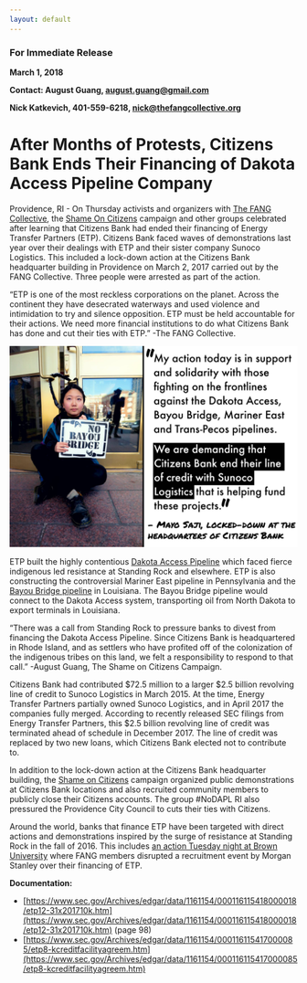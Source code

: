 ```yaml
---
layout: default
---
```


### For Immediate Release
**March 1, 2018**

**Contact: August Guang, august.guang@gmail.com**

**Nick Katkevich, 401-559-6218, nick@thefangcollective.org**

# After Months of Protests, Citizens Bank Ends Their Financing of Dakota Access Pipeline Company

Providence, RI - On Thursday activists and organizers with [The FANG Collective](http://thefangcollective.org/), the [Shame On Citizens](https://www.facebook.com/shameoncitizens/) campaign and other groups celebrated after learning that Citizens Bank had ended their financing of Energy Transfer Partners (ETP). Citizens Bank faced waves of demonstrations last year over their dealings with ETP and their sister company Sunoco Logistics. This included a lock-down action at the Citizens Bank headquarter building in Providence on March 2, 2017 carried out by the FANG Collective. Three people were arrested as part of the action. 

“ETP is one of the most reckless corporations on the planet. Across the continent they have desecrated waterways and used violence and intimidation to try and silence opposition. ETP must be held accountable for their actions. We need more financial institutions to do what Citizens Bank has done and cut their ties with ETP.” -The FANG Collective.

![Mayo Saji at the Citizens Bank lockdown action](/assets/img/mayo.jpg "Mayo Saji at the Citizens Bank lockdown action")

ETP built the highly contentious [Dakota Access Pipeline](http://www.defunddapl.org/) which faced fierce indigenous led resistance at Standing Rock and elsewhere. ETP is also constructing the controversial Mariner East pipeline in Pennsylvania and the [Bayou Bridge pipeline](http://nobbp.org/) in Louisiana. The Bayou Bridge pipeline would connect to the Dakota Access system, transporting oil from North Dakota to export terminals in Louisiana. 

“There was a call from Standing Rock to pressure banks to divest from financing the Dakota Access Pipeline. Since Citizens Bank is headquartered in Rhode Island, and as settlers who have profited off of the colonization of the indigenous tribes on this land, we felt a responsibility to respond to that call.” -August Guang, The Shame on Citizens Campaign. 

Citizens Bank had contributed $72.5 million to a larger $2.5 billion revolving line of credit to Sunoco Logistics in March 2015. At the time, Energy Transfer Partners partially owned Sunoco Logistics, and in April 2017 the companies fully merged. According to recently released SEC filings from Energy Transfer Partners, this $2.5 billion revolving line of credit was terminated ahead of schedule in December 2017. The line of credit was replaced by two new loans, which Citizens Bank elected not to contribute to. 

In addition to the lock-down action at the Citizens Bank headquarter building, the [Shame on Citizens](https://www.facebook.com/shameoncitizens/) campaign organized public demonstrations at Citizens Bank locations and also recruited community members to publicly close their Citizens accounts. The group #NoDAPL RI also pressured the Providence City Council to cuts their ties with Citizens. 

Around the world, banks that finance ETP have been targeted with direct actions and demonstrations inspired by the surge of resistance at Standing Rock in the fall of 2016. This includes [an action Tuesday night at Brown University](https://upriseri.com/news/environment/2018-02-27-fang-morgan-stanley-brown-u/) where FANG members disrupted a recruitment event by Morgan Stanley over their financing of ETP.

**Documentation:**

 * [https://www.sec.gov/Archives/edgar/data/1161154/000116115418000018/etp12-31x201710k.htm](https://www.sec.gov/Archives/edgar/data/1161154/000116115418000018/etp12-31x201710k.htm) (page 98)
 * [https://www.sec.gov/Archives/edgar/data/1161154/000116115417000085/etp8-kcreditfacilityagreem.htm](https://www.sec.gov/Archives/edgar/data/1161154/000116115417000085/etp8-kcreditfacilityagreem.htm)